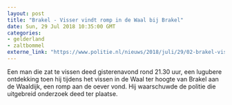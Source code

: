 ```yaml
---
layout: post
title: "Brakel - Visser vindt romp in de Waal bij Brakel"
date: Sun, 29 Jul 2018 10:35:00 GMT
categories: 
- gelderland 
- zaltbommel 
externe_link: "https://www.politie.nl/nieuws/2018/juli/29/02-brakel-visser-vindt-romp-in-de-waal-bij-brakel.html"
---
```


Een man die zat te vissen deed gisterenavond rond 21.30 uur, een lugubere ontdekking toen hij tijdens het vissen in de Waal ter hoogte van Brakel aan de Waaldijk, een romp aan de oever vond. Hij waarschuwde de politie die uitgebreid onderzoek deed ter plaatse.
